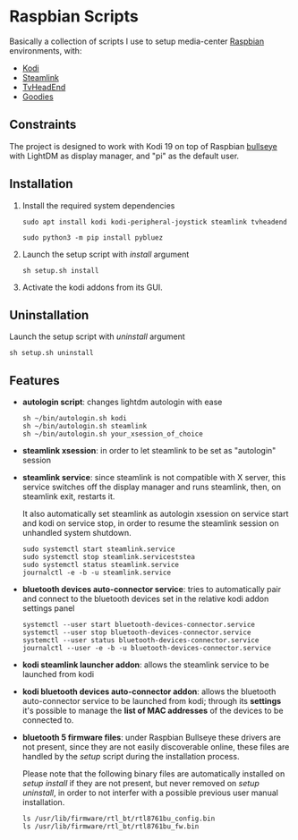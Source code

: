 # Raspbian Scripts

Basically a collection of scripts I use to setup media-center [Raspbian](https://www.raspberrypi.com/software/) environments, with:
- [Kodi](https://kodi.wiki/view/HOW-TO:Install_Kodi_on_Raspberry_Pi)
- [Steamlink](https://store.steampowered.com/app/353380/Steam_Link/)
- [TvHeadEnd](https://tvheadend.org/)
- [Goodies](#features)

## Constraints

The project is designed to work with Kodi 19 on top of Raspbian [bullseye](https://www.raspberrypi.com/news/raspberry-pi-os-debian-bullseye/) with LightDM as display manager, and "pi" as the default user.

## Installation

   1. Install the required system dependencies

      ```
      sudo apt install kodi kodi-peripheral-joystick steamlink tvheadend
      ```

      ```
      sudo python3 -m pip install pybluez
      ```
   2. Launch the setup script with _install_ argument

      ```
      sh setup.sh install
      ```

   3. Activate the kodi addons from its GUI.

## Uninstallation

Launch the setup script with _uninstall_ argument

```
sh setup.sh uninstall
```

## Features

- **autologin script**: changes lightdm autologin with ease

   ```
   sh ~/bin/autologin.sh kodi
   sh ~/bin/autologin.sh steamlink
   sh ~/bin/autologin.sh your_xsession_of_choice
   ```

- **steamlink xsession**: in order to let steamlink to be set as "autologin" session

- **steamlink service**: since steamlink is not compatible with X server, this service switches off the display manager and runs steamlink, then, on steamlink exit, restarts it.

   It also automatically set steamlink as autologin xsession on service start and kodi on service stop, in order to resume the steamlink session on unhandled system shutdown.

   ```
   sudo systemctl start steamlink.service
   sudo systemctl stop steamlink.serviceststea
   sudo systemctl status steamlink.service
   journalctl -e -b -u steamlink.service
   ```

- **bluetooth devices auto-connector service**: tries to automatically pair and connect to the bluetooth devices set in the relative kodi addon settings panel

   ```
   systemctl --user start bluetooth-devices-connector.service
   systemctl --user stop bluetooth-devices-connector.service
   systemctl --user status bluetooth-devices-connector.service
   journalctl --user -e -b -u bluetooth-devices-connector.service
   ```

- **kodi steamlink launcher addon**: allows the steamlink service to be launched from kodi

- **kodi bluetooth devices auto-connector addon**: allows the bluetooth auto-connector service to be launched from kodi; through its **settings** it's possible to manage the **list of MAC addresses** of the devices to be connected to.

- **bluetooth 5 firmware files**: under Raspbian Bullseye these drivers are not present, since they are not easily discoverable online, these files are handled by the _setup_ script during the installation process.

   Please note that the following binary files are automatically installed on _setup install_ if they are not present, but never removed on _setup uninstall_, in order to not interfer with a possible previous user manual installation.

   ```
   ls /usr/lib/firmware/rtl_bt/rtl8761bu_config.bin
   ls /usr/lib/firmware/rtl_bt/rtl8761bu_fw.bin
   ```
